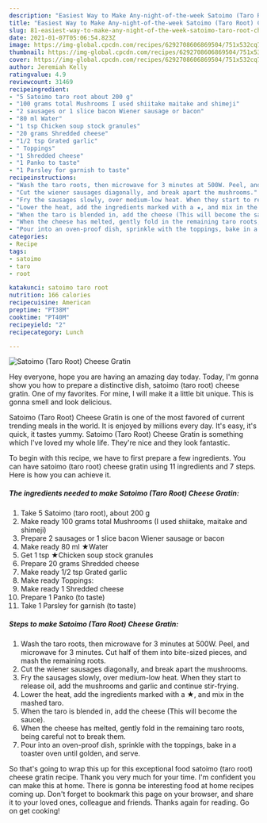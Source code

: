 ```yaml
---
description: "Easiest Way to Make Any-night-of-the-week Satoimo (Taro Root) Cheese Gratin"
title: "Easiest Way to Make Any-night-of-the-week Satoimo (Taro Root) Cheese Gratin"
slug: 81-easiest-way-to-make-any-night-of-the-week-satoimo-taro-root-cheese-gratin
date: 2021-01-07T05:06:54.823Z
image: https://img-global.cpcdn.com/recipes/6292708606869504/751x532cq70/satoimo-taro-root-cheese-gratin-recipe-main-photo.jpg
thumbnail: https://img-global.cpcdn.com/recipes/6292708606869504/751x532cq70/satoimo-taro-root-cheese-gratin-recipe-main-photo.jpg
cover: https://img-global.cpcdn.com/recipes/6292708606869504/751x532cq70/satoimo-taro-root-cheese-gratin-recipe-main-photo.jpg
author: Jeremiah Kelly
ratingvalue: 4.9
reviewcount: 31469
recipeingredient:
- "5 Satoimo taro root about 200 g"
- "100 grams total Mushrooms I used shiitake maitake and shimeji"
- "2 sausages or 1 slice bacon Wiener sausage or bacon"
- "80 ml Water"
- "1 tsp Chicken soup stock granules"
- "20 grams Shredded cheese"
- "1/2 tsp Grated garlic"
- " Toppings"
- "1 Shredded cheese"
- "1 Panko to taste"
- "1 Parsley for garnish to taste"
recipeinstructions:
- "Wash the taro roots, then microwave for 3 minutes at 500W. Peel, and microwave for 3 minutes. Cut half of them into bite-sized pieces, and mash the remaining roots."
- "Cut the wiener sausages diagonally, and break apart the mushrooms."
- "Fry the sausages slowly, over medium-low heat. When they start to release oil, add the mushrooms and garlic and continue stir-frying."
- "Lower the heat, add the ingredients marked with a ★, and mix in the mashed taro."
- "When the taro is blended in, add the cheese (This will become the sauce)."
- "When the cheese has melted, gently fold in the remaining taro roots, being careful not to break them."
- "Pour into an oven-proof dish, sprinkle with the toppings, bake in a toaster oven until golden, and serve."
categories:
- Recipe
tags:
- satoimo
- taro
- root

katakunci: satoimo taro root 
nutrition: 166 calories
recipecuisine: American
preptime: "PT38M"
cooktime: "PT40M"
recipeyield: "2"
recipecategory: Lunch

---
```



![Satoimo (Taro Root) Cheese Gratin](https://img-global.cpcdn.com/recipes/6292708606869504/751x532cq70/satoimo-taro-root-cheese-gratin-recipe-main-photo.jpg)

Hey everyone, hope you are having an amazing day today. Today, I'm gonna show you how to prepare a distinctive dish, satoimo (taro root) cheese gratin. One of my favorites. For mine, I will make it a little bit unique. This is gonna smell and look delicious.

Satoimo (Taro Root) Cheese Gratin is one of the most favored of current trending meals in the world. It is enjoyed by millions every day. It's easy, it's quick, it tastes yummy. Satoimo (Taro Root) Cheese Gratin is something which I've loved my whole life. They're nice and they look fantastic.




To begin with this recipe, we have to first prepare a few ingredients. You can have satoimo (taro root) cheese gratin using 11 ingredients and 7 steps. Here is how you can achieve it.

<!--inarticleads1-->

##### The ingredients needed to make Satoimo (Taro Root) Cheese Gratin:

1. Take 5 Satoimo (taro root), about 200 g
1. Make ready 100 grams total Mushrooms (I used shiitake, maitake and shimeji)
1. Prepare 2 sausages or 1 slice bacon Wiener sausage or bacon
1. Make ready 80 ml ★Water
1. Get 1 tsp ★Chicken soup stock granules
1. Prepare 20 grams Shredded cheese
1. Make ready 1/2 tsp Grated garlic
1. Make ready  Toppings:
1. Make ready 1 Shredded cheese
1. Prepare 1 Panko (to taste)
1. Take 1 Parsley for garnish (to taste)




<!--inarticleads2-->

##### Steps to make Satoimo (Taro Root) Cheese Gratin:

1. Wash the taro roots, then microwave for 3 minutes at 500W. Peel, and microwave for 3 minutes. Cut half of them into bite-sized pieces, and mash the remaining roots.
1. Cut the wiener sausages diagonally, and break apart the mushrooms.
1. Fry the sausages slowly, over medium-low heat. When they start to release oil, add the mushrooms and garlic and continue stir-frying.
1. Lower the heat, add the ingredients marked with a ★, and mix in the mashed taro.
1. When the taro is blended in, add the cheese (This will become the sauce).
1. When the cheese has melted, gently fold in the remaining taro roots, being careful not to break them.
1. Pour into an oven-proof dish, sprinkle with the toppings, bake in a toaster oven until golden, and serve.




So that's going to wrap this up for this exceptional food satoimo (taro root) cheese gratin recipe. Thank you very much for your time. I'm confident you can make this at home. There is gonna be interesting food at home recipes coming up. Don't forget to bookmark this page on your browser, and share it to your loved ones, colleague and friends. Thanks again for reading. Go on get cooking!
